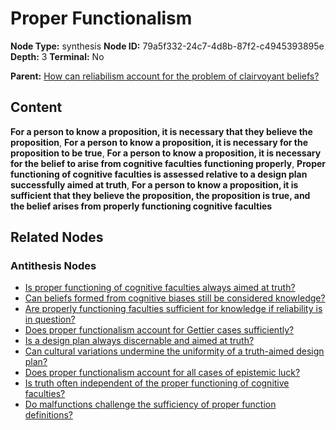 # Proper Functionalism

**Node Type:** synthesis
**Node ID:** 79a5f332-24c7-4d8b-87f2-c4945393895e
**Depth:** 3
**Terminal:** No

**Parent:** [How can reliabilism account for the problem of clairvoyant beliefs?](how-can-reliabilism-account-for-the-problem-of-clairvoyant-beliefs-antithesis-278fc1f0-a68d-4fc3-865f-4ed97bc70a55.md)

## Content

**For a person to know a proposition, it is necessary that they believe the proposition**, **For a person to know a proposition, it is necessary for the proposition to be true**, **For a person to know a proposition, it is necessary for the belief to arise from cognitive faculties functioning properly**, **Proper functioning of cognitive faculties is assessed relative to a design plan successfully aimed at truth**, **For a person to know a proposition, it is sufficient that they believe the proposition, the proposition is true, and the belief arises from properly functioning cognitive faculties**

## Related Nodes

### Antithesis Nodes

- [Is proper functioning of cognitive faculties always aimed at truth?](is-proper-functioning-of-cognitive-faculties-always-aimed-at-truth-antithesis-32af094b-1bff-414d-865a-a3e7a544dad1.md)
- [Can beliefs formed from cognitive biases still be considered knowledge?](can-beliefs-formed-from-cognitive-biases-still-be-considered-knowledge-antithesis-23005c7d-b1a2-4c5a-bf2b-1f28e9afdb13.md)
- [Are properly functioning faculties sufficient for knowledge if reliability is in question?](are-properly-functioning-faculties-sufficient-for-knowledge-if-reliability-is-in-question-antithesis-08d926a7-7bbc-4164-b671-444781b69aa7.md)
- [Does proper functionalism account for Gettier cases sufficiently?](does-proper-functionalism-account-for-gettier-cases-sufficiently-antithesis-edf2af95-a0c8-4596-811e-216f0231c55b.md)
- [Is a design plan always discernable and aimed at truth?](is-a-design-plan-always-discernable-and-aimed-at-truth-antithesis-86095ad3-c7ec-49e5-900e-c15063b81aa2.md)
- [Can cultural variations undermine the uniformity of a truth-aimed design plan?](can-cultural-variations-undermine-the-uniformity-of-a-truth-aimed-design-plan-antithesis-a4041fd6-13db-4852-8c30-6b2790a3711b.md)
- [Does proper functionalism account for all cases of epistemic luck?](does-proper-functionalism-account-for-all-cases-of-epistemic-luck-antithesis-f2c4a605-ea67-4eae-82be-8759a38dd429.md)
- [Is truth often independent of the proper functioning of cognitive faculties?](is-truth-often-independent-of-the-proper-functioning-of-cognitive-faculties-antithesis-ff055cc3-1062-4abe-b7ef-34d90ec3ba41.md)
- [Do malfunctions challenge the sufficiency of proper function definitions?](do-malfunctions-challenge-the-sufficiency-of-proper-function-definitions-antithesis-3902deb2-d040-4d46-8ce3-ee83c8e6d60f.md)
